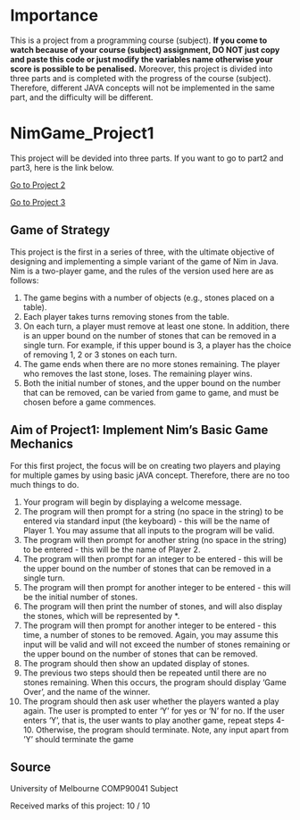 # Importance
This is a project from a programming course (subject). **If you come to watch because of your course (subject) assignment, DO NOT just copy and paste this code or just modify the variables name otherwise your score is possible to be penalised.** Moreover, this project is divided into three parts and is completed with the progress of the course (subject). Therefore, different JAVA concepts will not be implemented in the same part, and the difficulty will be different.

# NimGame_Project1
This project will be devided into three parts. If you want to go to part2 and part3, here is the link below.

[Go to Project 2](https://github.com/ZavierYang/NimGame_project2)

[Go to Project 3](https://github.com/ZavierYang/NimGame_project3)

## Game of Strategy
This project is the first in a series of three, with the ultimate objective of designing and implementing a simple variant of the game of Nim in Java. Nim is a two-player game, and the rules of the version used here are as follows:
1. The game begins with a number of objects (e.g., stones placed on a table).
2. Each player takes turns removing stones from the table.
3. On each turn, a player must remove at least one stone. In addition, there is an upper bound on the number of stones that can be removed in a single turn. For example, if this upper bound is 3, a player has the choice of removing 1, 2 or 3 stones on each turn.
4. The game ends when there are no more stones remaining. The player who removes the last stone, loses. The remaining player wins.
5. Both the initial number of stones, and the upper bound on the number that can be removed, can be varied from game to game, and must be chosen before a game commences.

## Aim of Project1: Implement Nim’s Basic Game Mechanics
For this first project, the focus will be on creating two players and playing for multiple games by using basic jAVA concept. Therefore, there are no too much things to do.
1. Your program will begin by displaying a welcome message.
2. The program will then prompt for a string (no space in the string) to be entered via standard input (the keyboard) - this will be the name of Player 1. You may assume that all inputs to the program will be valid.
3. The program will then prompt for another string (no space in the string) to be entered - this will be the name of Player 2.
4. The program will then prompt for an integer to be entered - this will be the upper bound on the number of stones that can be removed in a single turn.
5. The program will then prompt for another integer to be entered - this will be the initial number of stones.
6. The program will then print the number of stones, and will also display the stones, which will be represented by *.
7. The program will then prompt for another integer to be entered - this time, a number of stones to be removed. Again, you may assume this input will be valid and will not exceed the number of stones remaining or the upper bound on the number of stones that can be removed.
8. The program should then show an updated display of stones.
9. The previous two steps should then be repeated until there are no stones remaining. When this occurs, the program should display ‘Game Over’, and the name of the winner.
10. The program should then ask user whether the players wanted a play again. The user is prompted to enter ‘Y’ for yes or ‘N’ for no. If the user enters ‘Y’, that is, the user wants to play another game, repeat steps 4-10. Otherwise, the program should terminate. Note, any input apart from ’Y’ should terminate the game

## Source
University of Melbourne COMP90041 Subject

Received marks of this project: 10 / 10

